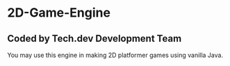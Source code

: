 # 2D-Game-Engine
## Coded by Tech.dev Development Team
You may use this engine in making 2D platformer games using vanilla Java.
